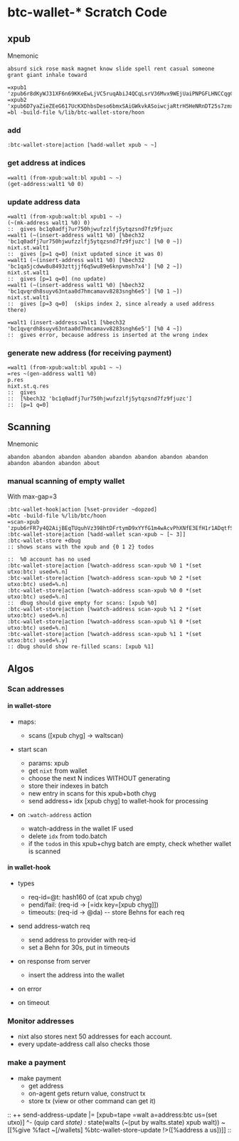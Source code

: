 # btc-wallet-* Scratch Code

## xpub
Mnemonic
```
absurd sick rose mask magnet know slide spell rent casual someone grant giant inhale toward
```

```
=xpub1 'zpub6r8dKyWJ31XF6n69KKeEwLjVC5ruqAbiJ4QCqLsrV36Mvx9WEjUaiPNPGFLHNCCqgCdy6iZC8ZgHsm6a1AUTVBMVbKGemNcWFcwBGSjJKbD'
=xpub2 'xpub6D7yaZieZEeG617UcKXDhbsDeso6bmxSAiGWkvkASoiwcjaRtrH5HeNRnDT25s7zmxYzj6MtFe32dVqcf9YcBKKgn9THHjwn2uSjkvobK4e'
=bl -build-file %/lib/btc-wallet-store/hoon
```

### add
```
:btc-wallet-store|action [%add-wallet xpub ~ ~]
```

### get address at indices
```
=walt1 (from-xpub:walt:bl xpub1 ~ ~)
(get-address:walt1 %0 0)
```

### update address data
```
=walt1 (from-xpub:walt:bl xpub1 ~ ~)
(~(mk-address walt1 %0) 0)
::  gives bc1q0adfj7ur750hjwufzzlfj5ytqzsnd7fz9fjuzc
=walt1 (~(insert-address walt1 %0) [%bech32 'bc1q0adfj7ur750hjwufzzlfj5ytqzsnd7fz9fjuzc'] [%0 0 ~])
nixt.st.walt1
::  gives [p=1 q=0] (nixt updated since it was 0)
=walt1 (~(insert-address walt1 %0) [%bech32 'bc1qa5jcdww8u8493zttjjf6q5wu89e6knpvmsh7x4'] [%0 2 ~])
nixt.st.walt1
::  gives [p=1 q=0] (no update)
=walt1 (~(insert-address walt1 %0) [%bech32 'bc1qvqrdh8suyv63ntaa0d7hmcamavv8283sngh6e5'] [%0 1 ~])
nixt.st.walt1
::  gives [p=3 q=0]  (skips index 2, since already a used address there)

=walt1 (insert-address:walt1 [%bech32 'bc1qvqrdh8suyv63ntaa0d7hmcamavv8283sngh6e5'] [%0 4 ~])
::  gives error, because address is inserted at the wrong index
```

### generate new address (for receiving payment)
```
=walt1 (from-xpub:walt:bl xpub1 ~ ~)
=res ~(gen-address walt1 %0)
p.res
nixt.st.q.res
::  gives 
::  [%bech32 'bc1q0adfj7ur750hjwufzzlfj5ytqzsnd7fz9fjuzc']
::  [p=1 q=0]
```

## Scanning
Mnemonic
```
abandon abandon abandon abandon abandon abandon abandon abandon abandon abandon abandon about
```

### manual scanning of empty wallet
With max-gap=3
```
:btc-wallet-hook|action [%set-provider ~dopzod]
=btc -build-file %/lib/btc/hoon
=scan-xpub 'zpub6rFR7y4Q2AijBEqTUquhVz398htDFrtymD9xYYfG1m4wAcvPhXNfE3EfH1r1ADqtfSdVCToUG868RvUUkgDKf31mGDtKsAYz2oz2AGutZYs'
:btc-wallet-store|action [%add-wallet scan-xpub ~ [~ 3]]
:btc-wallet-store +dbug
:: shows scans with the xpub and {0 1 2} todos

::  %0 account has no used
:btc-wallet-store|action [%watch-address scan-xpub %0 1 *(set utxo:btc) used=%.n]
:btc-wallet-store|action [%watch-address scan-xpub %0 2 *(set utxo:btc) used=%.n]
:btc-wallet-store|action [%watch-address scan-xpub %0 0 *(set utxo:btc) used=%.n]
::  dbug should give empty for scans: [xpub %0]
:btc-wallet-store|action [%watch-address scan-xpub %1 2 *(set utxo:btc) used=%.n]
:btc-wallet-store|action [%watch-address scan-xpub %1 0 *(set utxo:btc) used=%.n]
:btc-wallet-store|action [%watch-address scan-xpub %1 1 *(set utxo:btc) used=%.y]
:: dbug should show re-filled scans: [xpub %1]
```

## Algos

### Scan addresses
#### in wallet-store
* maps:
  - scans ([xpub chyg] -> waltscan)
  
* start scan
  - params: xpub
  - get `nixt` from wallet
  - choose the next N indices WITHOUT generating
  - store their indexes in batch
  - new entry in scans for this xpub+both chyg
  - send address+ idx [xpub chyg] to wallet-hook for processing
  
* on `:watch-address` action
  - watch-address in the wallet IF used
  - delete `idx` from todo.batch
  - if the `todo`s in this xpub+chyg batch are empty, check whether wallet is scanned

#### in wallet-hook
* types
  - req-id=@t: hash160 of (cat xpub chyg)
  - pend/fail: (req-id -> [=idx key=[xpub chyg]])
  - timeouts: (req-id -> @da) -- store Behns for each req

* send address-watch req
  - send address to provider with req-id
  - set a Behn for 30s, put in timeouts

* on response from server
  - insert the address into the wallet
  
* on error

* on timeout

### Monitor addresses
- nixt also stores next 50 addresses for each account.
- every update-address call also checks those

### make a payment
* make payment
  - get address
  - on-agent gets return value, construct tx
  - store tx (view or other command can get it)

::
++  send-address-update
  |=  [xpub=tape =walt a=address:btc us=(set utxo)]
  ^-  (quip card _state)
  :_  state(walts (~(put by walts.state) xpub walt))
  ~[[%give %fact ~[/wallets] %btc-wallet-store-update !>([%address a us])]]
::
